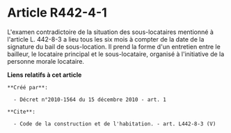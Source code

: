 # Article R442-4-1

L'examen contradictoire de la situation des sous-locataires mentionné à l'article L. 442-8-3 a lieu tous les six mois à
compter de la date de la signature du bail de sous-location. Il prend la forme d'un entretien entre le bailleur, le locataire
principal et le sous-locataire, organisé à l'initiative de la personne morale locataire.

**Liens relatifs à cet article**

	**Créé par**:

	  - Décret n°2010-1564 du 15 décembre 2010 - art. 1

	**Cite**:

	  - Code de la construction et de l'habitation. - art. L442-8-3 (V)
